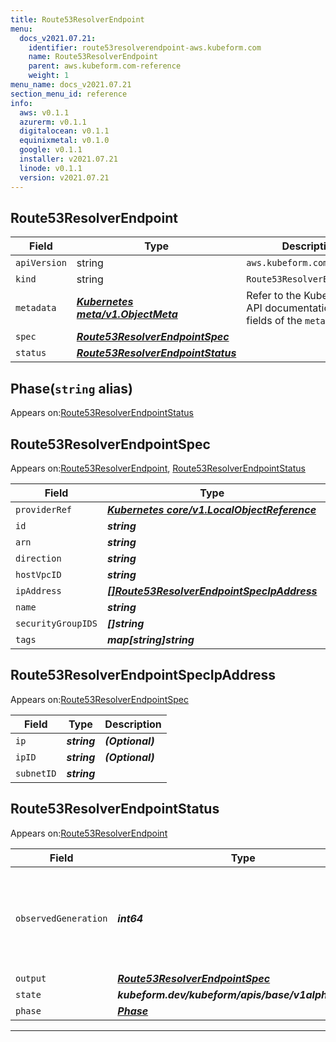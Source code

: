 ```yaml
---
title: Route53ResolverEndpoint
menu:
  docs_v2021.07.21:
    identifier: route53resolverendpoint-aws.kubeform.com
    name: Route53ResolverEndpoint
    parent: aws.kubeform.com-reference
    weight: 1
menu_name: docs_v2021.07.21
section_menu_id: reference
info:
  aws: v0.1.1
  azurerm: v0.1.1
  digitalocean: v0.1.1
  equinixmetal: v0.1.0
  google: v0.1.1
  installer: v2021.07.21
  linode: v0.1.1
  version: v2021.07.21
---
```


## Route53ResolverEndpoint
| Field | Type | Description |
| ------ | ----- | ----------- |
| `apiVersion` | string | `aws.kubeform.com/v1alpha1` |
|    `kind` | string | `Route53ResolverEndpoint` |
| `metadata` | ***[Kubernetes meta/v1.ObjectMeta](https://v1-18.docs.kubernetes.io/docs/reference/generated/kubernetes-api/v1.18/#objectmeta-v1-meta)***|Refer to the Kubernetes API documentation for the fields of the `metadata` field.|
| `spec` | ***[Route53ResolverEndpointSpec](#route53resolverendpointspec)***||
| `status` | ***[Route53ResolverEndpointStatus](#route53resolverendpointstatus)***||
## Phase(`string` alias)

Appears on:[Route53ResolverEndpointStatus](#route53resolverendpointstatus)

## Route53ResolverEndpointSpec

Appears on:[Route53ResolverEndpoint](#route53resolverendpoint), [Route53ResolverEndpointStatus](#route53resolverendpointstatus)

| Field | Type | Description |
| ------ | ----- | ----------- |
| `providerRef` | ***[Kubernetes core/v1.LocalObjectReference](https://v1-18.docs.kubernetes.io/docs/reference/generated/kubernetes-api/v1.18/#localobjectreference-v1-core)***||
| `id` | ***string***||
| `arn` | ***string***| ***(Optional)*** |
| `direction` | ***string***||
| `hostVpcID` | ***string***| ***(Optional)*** |
| `ipAddress` | ***[[]Route53ResolverEndpointSpecIpAddress](#route53resolverendpointspecipaddress)***||
| `name` | ***string***| ***(Optional)*** |
| `securityGroupIDS` | ***[]string***||
| `tags` | ***map[string]string***| ***(Optional)*** |
## Route53ResolverEndpointSpecIpAddress

Appears on:[Route53ResolverEndpointSpec](#route53resolverendpointspec)

| Field | Type | Description |
| ------ | ----- | ----------- |
| `ip` | ***string***| ***(Optional)*** |
| `ipID` | ***string***| ***(Optional)*** |
| `subnetID` | ***string***||
## Route53ResolverEndpointStatus

Appears on:[Route53ResolverEndpoint](#route53resolverendpoint)

| Field | Type | Description |
| ------ | ----- | ----------- |
| `observedGeneration` | ***int64***| ***(Optional)*** Resource generation, which is updated on mutation by the API Server.|
| `output` | ***[Route53ResolverEndpointSpec](#route53resolverendpointspec)***| ***(Optional)*** |
| `state` | ***kubeform.dev/kubeform/apis/base/v1alpha1.State***| ***(Optional)*** |
| `phase` | ***[Phase](#phase)***| ***(Optional)*** |
---
